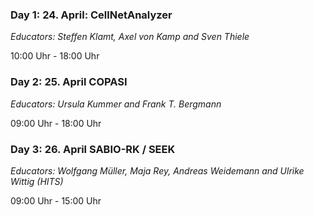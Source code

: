 ### Day 1: 24. April: CellNetAnalyzer
*Educators: Steffen Klamt, Axel von Kamp and Sven Thiele*

10:00 Uhr - 18:00 Uhr

### Day 2: 25. April COPASI
*Educators: Ursula Kummer and Frank T. Bergmann*

09:00 Uhr - 18:00 Uhr

### Day 3: 26. April SABIO-RK / SEEK
*Educators:  Wolfgang Müller, Maja Rey, Andreas Weidemann and Ulrike Wittig (HITS)*

09:00 Uhr - 15:00 Uhr
